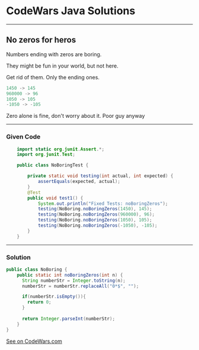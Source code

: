 # CodeWars Java Solutions

---

## No zeros for heros

Numbers ending with zeros are boring.

They might be fun in your world, but not here.

Get rid of them. Only the ending ones.

```Java
1450 -> 145
960000 -> 96
1050 -> 105
-1050 -> -105
```

Zero alone is fine, don't worry about it. Poor guy anyway

---

### Given Code

```Java
    import static org.junit.Assert.*;
    import org.junit.Test;

    public class NoBoringTest {

        private static void testing(int actual, int expected) {
            assertEquals(expected, actual);
        }
        @Test
        public void test1() {
            System.out.println("Fixed Tests: noBoringZeros");
            testing(NoBoring.noBoringZeros(1450), 145);
            testing(NoBoring.noBoringZeros(960000), 96);
            testing(NoBoring.noBoringZeros(1050), 105);
            testing(NoBoring.noBoringZeros(-1050), -105);
        }
    }

```

---

### Solution

``` Java
public class NoBoring {
    public static int noBoringZeros(int n) {
      String numberStr = Integer.toString(n);
      numberStr = numberStr.replaceAll("0*$", "");

      if(numberStr.isEmpty()){
        return 0;
      }  
      
      return Integer.parseInt(numberStr);
    }
}
```

[See on CodeWars.com](https://www.codewars.com/kata/570a6a46455d08ff8d001002/train/java)